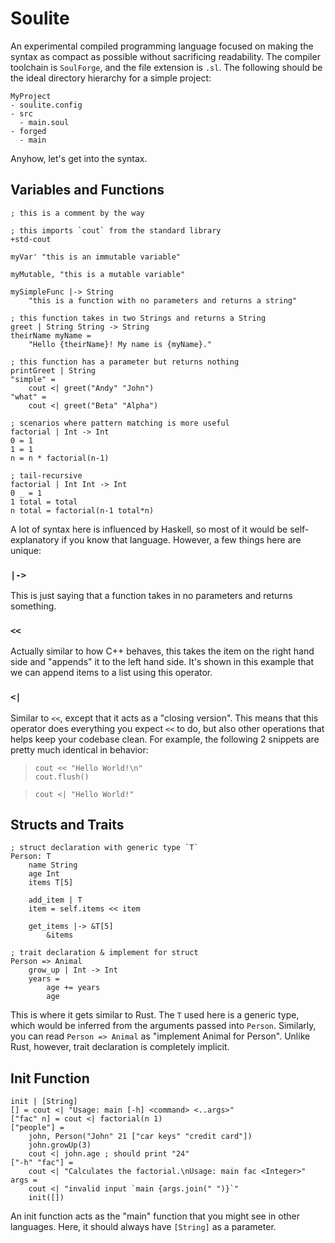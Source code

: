 # Soulite

An experimental compiled programming language focused on making the syntax as compact as possible without sacrificing readability. The compiler toolchain is `SoulForge`, and the file extension is `.sl`. The following should be the ideal directory hierarchy for a simple project:

```
MyProject
- soulite.config
- src
  - main.soul
- forged
  - main
```

Anyhow, let's get into the syntax.

## Variables and Functions
```
; this is a comment by the way

; this imports `cout` from the standard library
+std-cout

myVar' "this is an immutable variable"

myMutable, "this is a mutable variable"

mySimpleFunc |-> String
	"this is a function with no parameters and returns a string"

; this function takes in two Strings and returns a String
greet | String String -> String
theirName myName =
	"Hello {theirName}! My name is {myName}."

; this function has a parameter but returns nothing
printGreet | String
"simple" =
	cout <| greet("Andy" "John")
"what" =
	cout <| greet("Beta" "Alpha")

; scenarios where pattern matching is more useful
factorial | Int -> Int
0 = 1
1 = 1
n = n * factorial(n-1)

; tail-recursive
factorial | Int Int -> Int
0 _ = 1
1 total = total
n total = factorial(n-1 total*n)
```

A lot of syntax here is influenced by Haskell, so most of it would be self-explanatory if you know that language. However, a few things here are unique:

### `|->`
This is just saying that a function takes in no parameters and returns something.

### `<<`
Actually similar to how C++ behaves, this takes the item on the right hand side and "appends" it to the left hand side. It's shown in this example that we can append items to a list using this operator.

### `<|`
Similar to `<<`, except that it acts as a "closing version". This means that this operator does everything you expect `<<` to do, but also other operations that helps keep your codebase clean. For example, the following 2 snippets are pretty much identical in behavior:
> ```
> cout << "Hello World!\n"
> cout.flush()
> ```

> ```
> cout <| "Hello World!"
> ```

## Structs and Traits
```
; struct declaration with generic type `T`
Person: T
	name String
	age Int
	items T[5]

	add_item | T
	item = self.items << item

	get_items |-> &T[5]
		&items

; trait declaration & implement for struct
Person => Animal
	grow_up | Int -> Int
	years =
		age += years
		age
```

This is where it gets similar to Rust. The `T` used here is a generic type, which would be inferred from the arguments passed into `Person`. Similarly, you can read `Person => Animal` as "implement Animal for Person". Unlike Rust, however, trait declaration is completely implicit.

## Init Function
```
init | [String]
[] = cout <| "Usage: main [-h] <command> <..args>"
["fac" n] = cout <| factorial(n 1)
["people"] =
	john, Person("John" 21 ["car keys" "credit card"])
	john.growUp(3)
	cout <| john.age ; should print "24"
["-h" "fac"] =
	cout <| "Calculates the factorial.\nUsage: main fac <Integer>"
args =
	cout <| "invalid input `main {args.join(" ")}`"
	init([])
```

An init function acts as the "main" function that you might see in other languages. Here, it should always have `[String]` as a parameter.
